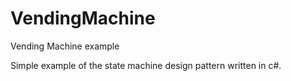 # VendingMachine
Vending Machine example

Simple example of the state machine design pattern written in c#.
